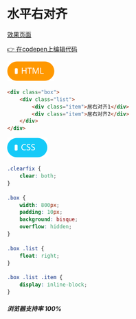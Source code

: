# <b>水平右对齐</b>

[效果页面](00水平右对齐.html ':include :type=iframe width=100% height=70px')

[:point_right: 在codepen上编辑代码](https://codepen.io/shuangcs/pen/eMjrRR)

![标签](../assets/html.svg)

```html
<div class="box">
    <div class="list">
        <div class="item">居右对齐1</div>
        <div class="item">居右对齐2</div>
    </div>
</div>
```

![标签](../assets/css.svg)

```css
.clearfix {
    clear: both;
}

.box {
    width: 800px;
    padding: 10px;
    background: bisque;
    overflow: hidden;
}

.box .list {
    float: right;
}

.box .list .item {
    display: inline-block;
}
```
##### <b>浏览器支持率 100%</b>